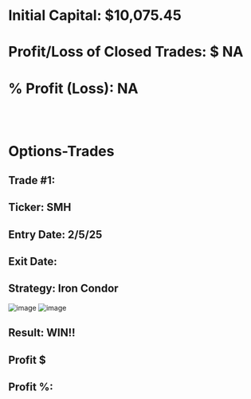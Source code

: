 # Initial Capital: $10,075.45
# Profit/Loss of Closed Trades: $ NA
# % Profit (Loss): NA

<br>
<br>

# Options-Trades

## Trade #1: 
## Ticker: SMH
## Entry Date: 2/5/25
## Exit Date: 
## Strategy: Iron Condor

![image](https://github.com/user-attachments/assets/9e2d0aeb-7ec3-4af2-a171-cd0f3ec9ece8)
![image](https://github.com/user-attachments/assets/2a582e8f-dda1-4392-b699-efca61a80beb)

## Result: WIN!!
##         Profit $
##         Profit %:    

<br>
